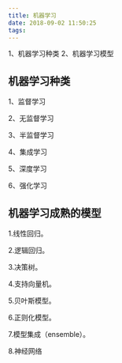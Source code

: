 ```yaml
---
title: 机器学习
date: 2018-09-02 11:50:25
tags:
---
```

1、机器学习种类
2、机器学习模型
<!---more--->

## 机器学习种类
1、监督学习

2、无监督学习

3、半监督学习

4、集成学习

5、深度学习

6、强化学习

## 机器学习成熟的模型
1.线性回归。

2.逻辑回归。

3.决策树。

4.支持向量机。

5.贝叶斯模型。

6.正则化模型。

7.模型集成（ensemble）。

8.神经网络


